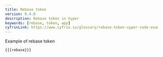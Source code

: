 ```yaml
---
title: Rebase token
version: 0.4.0
description: Rebase token in Vyper
keywords: [rebase, token, app]
cyfrinLink: https://www.cyfrin.io/glossary/rebase-token-vyper-code-example
---
```


Example of rebase token

```vyper
{{{rebase}}}
```
